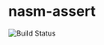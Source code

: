 # nasm-assert

![Build Status](https://travis-ci.org/cyber-dojo-languages/nasm-assert.svg?branch=master)

